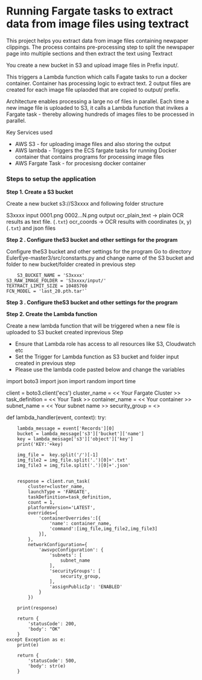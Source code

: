 # Running Fargate tasks to extract data from image files using textract

This project helps you extract data from image files containing newpaper clippings. The process contains pre-processing step to split the newspaper page into multiple sections and then extract the text using  Textract

You create a new bucket in S3 and upload image files in Prefix input/.

This triggers a Lambda function which calls Fagate tasks to run a docker container. Container has processing logic to extract text.
2 output files are created for each image file uplaoded that are copied to output/ prefix.

Architecture enables processing a large no of files in parallel. Each time a new image file is uploaded to S3, it calls a Lambda function that invikes a Fargate task - thereby allowing hundreds of images files to be processed in parallel.

Key Services used
- AWS S3 - for uploading image files and also storing the output
- AWS lambda - Triggers the ECS fargate tasks for running Docker container that contains programs for processing image files
- AWS Fargate Task - for procesisng docker container

### Steps to setup the application

<b>Step 1. Create a S3 bucket </b>

 Create a new bucket s3://S3xxxx and following folder structure
  
S3xxxx
  input 
      	0001.png
     	0002...N.png
  output 
	ocr_plain_text -> plain OCR results as text file. (`.txt`)
	ocr_coords -> OCR results with coordinates (x, y) (`.txt`) and json files



<b> Step 2 . Configure theS3 bucket and other settings for the program </b>

Configure theS3 bucket and other settings for the program
Go to directory EulerEye-master3/src/constants.py and change name of the S3 bucket and folder to new bucket/folder created in previous step
     
        S3_BUCKET_NAME = 'S3xxxx'
	S3_RAW_IMAGE_FOLDER = 'S3xxxx/input/'
	TEXTRACT_LIMIT_SIZE = 10485760
	FCN_MODEL = 'last_20.pth.tar'`


<b> Step 3 . Configure theS3 bucket and other settings for the program </b>


<b>Step 2. Create the Lambda function </b>

Create a new lambda function that will be triggered when a new file is uploaded to S3 bucket created inprevious Step
  - Ensure that Lambda role has access to all resources like  S3, Cloudwatch etc
  - Set the Trigger for Lambda function as S3 bucket and folder input created in previous step 
  - Please use the lambda code pasted below and change the  variables 

import boto3
import json 
import random
import time

client = boto3.client('ecs')
cluster_name = << Your Fargate Cluster >>
task_definition = << Your Task >>
container_name = << Your container >>
subnet_name = << Your subnet name >>
security_group =  <<Your secuirty group>>
  
  

def lambda_handler(event, context):
    try:
        
   
        lambda_message = event['Records'][0]
        bucket = lambda_message['s3']['bucket']['name']
        key = lambda_message['s3']['object']['key']
        print('KEY:'+key)
        
        img_file =  key.split('/')[-1]
        img_file2 = img_file.split('.')[0]+'.txt'
        img_file3 = img_file.split('.')[0]+'.json'
        
        
        response = client.run_task(
            cluster=cluster_name,
            launchType = 'FARGATE',
            taskDefinition=task_definition,
            count = 1,
            platformVersion='LATEST',
            overrides={
                'containerOverrides':[{
                    'name': container_name,
                    'command':[img_file,img_file2,img_file3]
                }],
            },
            networkConfiguration={
                'awsvpcConfiguration': {
                    'subnets': [
                        subnet_name
                    ],
                    'securityGroups': [
                        security_group,
                    ],
                    'assignPublicIp': 'ENABLED'
                }
            })

        print(response)

        return {
            'statusCode': 200,
            'body': "OK"
        }
    except Exception as e:
        print(e)

        return {
            'statusCode': 500,
            'body': str(e)
        }    
	
	
